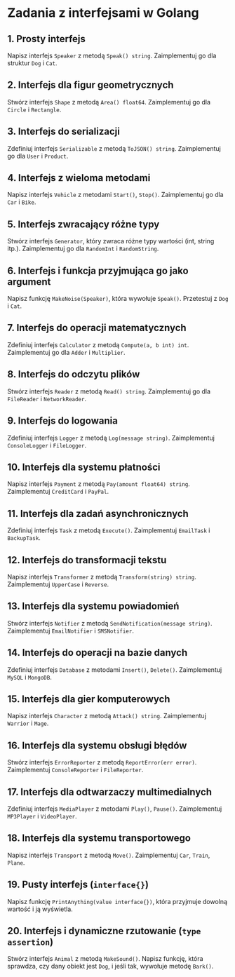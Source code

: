 # Zadania z interfejsami w Golang

## 1. Prosty interfejs
Napisz interfejs `Speaker` z metodą `Speak() string`. Zaimplementuj go dla struktur `Dog` i `Cat`.

## 2. Interfejs dla figur geometrycznych
Stwórz interfejs `Shape` z metodą `Area() float64`. Zaimplementuj go dla `Circle` i `Rectangle`.

## 3. Interfejs do serializacji
Zdefiniuj interfejs `Serializable` z metodą `ToJSON() string`. Zaimplementuj go dla `User` i `Product`.

## 4. Interfejs z wieloma metodami
Napisz interfejs `Vehicle` z metodami `Start()`, `Stop()`. Zaimplementuj go dla `Car` i `Bike`.

## 5. Interfejs zwracający różne typy
Stwórz interfejs `Generator`, który zwraca różne typy wartości (int, string itp.). Zaimplementuj go dla `RandomInt` i `RandomString`.

## 6. Interfejs i funkcja przyjmująca go jako argument
Napisz funkcję `MakeNoise(Speaker)`, która wywołuje `Speak()`. Przetestuj z `Dog` i `Cat`.

## 7. Interfejs do operacji matematycznych
Zdefiniuj interfejs `Calculator` z metodą `Compute(a, b int) int`. Zaimplementuj go dla `Adder` i `Multiplier`.

## 8. Interfejs do odczytu plików
Stwórz interfejs `Reader` z metodą `Read() string`. Zaimplementuj go dla `FileReader` i `NetworkReader`.

## 9. Interfejs do logowania
Zdefiniuj interfejs `Logger` z metodą `Log(message string)`. Zaimplementuj `ConsoleLogger` i `FileLogger`.

## 10. Interfejs dla systemu płatności
Napisz interfejs `Payment` z metodą `Pay(amount float64) string`. Zaimplementuj `CreditCard` i `PayPal`.

## 11. Interfejs dla zadań asynchronicznych
Zdefiniuj interfejs `Task` z metodą `Execute()`. Zaimplementuj `EmailTask` i `BackupTask`.

## 12. Interfejs do transformacji tekstu
Napisz interfejs `Transformer` z metodą `Transform(string) string`. Zaimplementuj `UpperCase` i `Reverse`.

## 13. Interfejs dla systemu powiadomień
Stwórz interfejs `Notifier` z metodą `SendNotification(message string)`. Zaimplementuj `EmailNotifier` i `SMSNotifier`.

## 14. Interfejs do operacji na bazie danych
Zdefiniuj interfejs `Database` z metodami `Insert()`, `Delete()`. Zaimplementuj `MySQL` i `MongoDB`.

## 15. Interfejs dla gier komputerowych
Napisz interfejs `Character` z metodą `Attack() string`. Zaimplementuj `Warrior` i `Mage`.

## 16. Interfejs dla systemu obsługi błędów
Stwórz interfejs `ErrorReporter` z metodą `ReportError(err error)`. Zaimplementuj `ConsoleReporter` i `FileReporter`.

## 17. Interfejs dla odtwarzaczy multimedialnych
Zdefiniuj interfejs `MediaPlayer` z metodami `Play()`, `Pause()`. Zaimplementuj `MP3Player` i `VideoPlayer`.

## 18. Interfejs dla systemu transportowego
Napisz interfejs `Transport` z metodą `Move()`. Zaimplementuj `Car`, `Train`, `Plane`.

## 19. Pusty interfejs (`interface{}`)
Napisz funkcję `PrintAnything(value interface{})`, która przyjmuje dowolną wartość i ją wyświetla.

## 20. Interfejs i dynamiczne rzutowanie (`type assertion`)
Stwórz interfejs `Animal` z metodą `MakeSound()`. Napisz funkcję, która sprawdza, czy dany obiekt jest `Dog`, i jeśli tak, wywołuje metodę `Bark()`.
